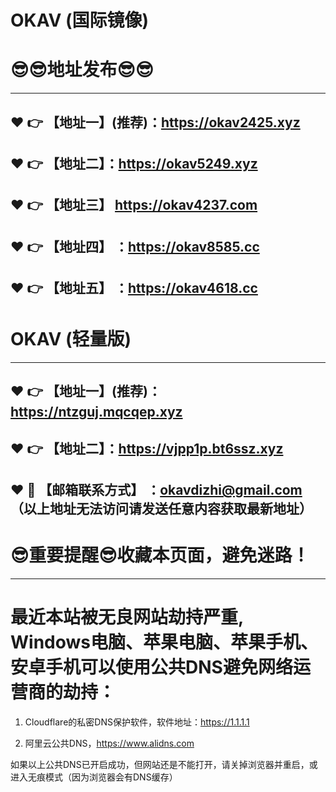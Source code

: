 
# OKAV (国际镜像)
:sunglasses::sunglasses:地址发布:sunglasses::sunglasses:
==
------
:heart: :point_right: 【地址一】(推荐)：https://okav2425.xyz
------
:heart: :point_right: 【地址二】：https://okav5249.xyz
------
:heart: :point_right: 【地址三】 https://okav4237.com
-----
:heart: :point_right: 【地址四】 ：https://okav8585.cc
------
:heart: :point_right: 【地址五】 ：https://okav4618.cc
------
# OKAV (轻量版)
------
:heart: :point_right: 【地址一】(推荐)：https://ntzguj.mqcqep.xyz
------
:heart: :point_right: 【地址二】：https://vjpp1p.bt6ssz.xyz
------------
:heart: :e-mail: 【邮箱联系方式】 ：okavdizhi@gmail.com （以上地址无法访问请发送任意内容获取最新地址）
------
:sunglasses:重要提醒:sunglasses:收藏本页面，避免迷路！
==
------
最近本站被无良网站劫持严重, Windows电脑、苹果电脑、苹果手机、安卓手机可以使用公共DNS避免网络运营商的劫持：
==

1. Cloudflare的私密DNS保护软件，软件地址：https://1.1.1.1

2. 阿里云公共DNS，https://www.alidns.com

如果以上公共DNS已开启成功，但网站还是不能打开，请关掉浏览器并重启，或进入无痕模式（因为浏览器会有DNS缓存）
